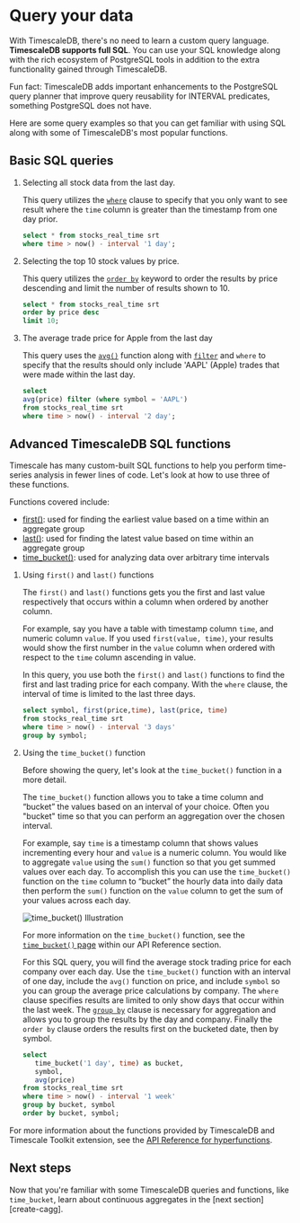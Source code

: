 # Query your data

With TimescaleDB, there's no need to learn a custom query language. **TimescaleDB
supports full SQL**. You can use your SQL knowledge along with the rich 
ecosystem of PostgreSQL tools in addition to the extra functionality gained through
TimescaleDB.

<highlight type="tip">
Fun fact: TimescaleDB adds important enhancements to the PostgreSQL query planner
that improve query reusability for INTERVAL predicates, something PostgreSQL does
not have.
</highlight>

Here are some query examples so that you can get familiar with using SQL along
with some of TimescaleDB's most popular functions. 

## Basic SQL queries
1. Selecting all stock data from the last day.

   This query utilizes the [`where`][clause-expressions] clause to specify that you only want to see result
   where the `time` column is greater than the timestamp from one day prior. 

   ```sql
   select * from stocks_real_time srt
   where time > now() - interval '1 day';
   ```

2. Selecting the top 10 stock values by price.

   This query utilizes the [`order by`][order-by] keyword to order the results by price descending
   and limit the number of results shown to 10. 

   ```sql
   select * from stocks_real_time srt
   order by price desc
   limit 10;   
   ```

3. The average trade price for Apple from the last day

   This query uses the [`avg()`][average] function along with [`filter`][filter] and `where` 
   to specify that the results should only include 'AAPL' (Apple) trades that were made within the 
   last day. 

   ```sql
   select
   avg(price) filter (where symbol = 'AAPL')
   from stocks_real_time srt
   where time > now() - interval '2 day';
   ```


## Advanced TimescaleDB SQL functions

Timescale has many custom-built SQL functions to help you perform time-series
analysis in fewer lines of code. Let's look at how to use three of these functions. 

Functions covered include:
 * [first()][first]: used for finding the earliest value based on a time within an aggregate group
 * [last()][last]: used for finding the latest value based on time within an aggregate group
 * [time_bucket()][time-bucket]: used for analyzing data over arbitrary time intervals

1. Using `first()` and `last()` functions

   The `first()` and `last()` functions gets you the first and last value respectively that occurs 
   within a column when ordered by another column. 
   
   For example, say you have a table with timestamp column `time`, and numeric column `value`. If you 
   used `first(value, time)`, your results would show the first number in the `value` column when ordered 
   with respect to the `time` column ascending in value. 

   In this query, you use both the `first()` and `last()` functions to find the 
   first and last trading price for each company. With the `where` clause, the interval of time is 
   limited to the last three days. 

   ```sql
   select symbol, first(price,time), last(price, time)
   from stocks_real_time srt
   where time > now() - interval '3 days'
   group by symbol;
   ```

2. Using the `time_bucket()` function

   Before showing the query, let's look at the `time_bucket()` function in a more detail. 

   The `time_bucket()` function allows you to take a time column and “bucket” the values 
   based on an interval of your choice. Often you "bucket" time so that you can perform
   an aggregation over the chosen interval. 
   
   For example, say `time` is a timestamp column that shows values incrementing every hour 
   and `value` is a numeric column. You would like to aggregate `value` using the `sum()` 
   function so that you get summed values over each day. To accomplish this you can
   use the `time_bucket()` function on the `time` column to “bucket” the hourly data into daily data 
   then perform the `sum()` function on the `value` column to get the sum of your values across each day. 

   <img class="main-content__illustration"
    src="https://s3.amazonaws.com/assets.timescale.com/docs/images/getting-started/time-bucket.jpg"
    alt="time_bucket() Illustration"/>

   For more information on the `time_bucket()` function, see the [`time_bucket()` page][time-bucket] within our API 
   Reference section. 

   For this SQL query, you will find the average stock trading price for each company
   over each day. Use the `time_bucket()` function with an interval of one day, include 
   the `avg()` function on price, and include `symbol` so you can group the average 
   price calculations by company. The `where` clause specifies results are limited to only 
   show days that occur within the last week. The [`group by`][clause-expressions] clause is necessary 
   for aggregation and allows you to group the results by the day and company. Finally the `order by` 
   clause orders the results first on the bucketed date, then by symbol. 

   ```sql
   select
      time_bucket('1 day', time) as bucket,
      symbol,
      avg(price)
   from stocks_real_time srt
   where time > now() - interval '1 week'
   group by bucket, symbol
   order by bucket, symbol;
   ```


For more information about the functions provided by TimescaleDB and Timescale Toolkit extension,
see the [API Reference for hyperfunctions](/api/:currentVersion:/hyperfunctions).

## Next steps
Now that you're familiar with some TimescaleDB queries and functions, like `time_bucket`, learn about
continuous aggregates in the [next section][create-cagg].


[average]: https://www.postgresql.org/docs/14/functions-aggregate.html
[filter]: https://www.postgresql.org/docs/14/sql-expressions.html#SYNTAX-AGGREGATES
[order-by]: https://www.postgresql.org/docs/current/queries-order.html
[select-keywords]: https://www.postgresql.org/docs/14/sql-select.html
[clause-expressions]: https://www.postgresql.org/docs/14/queries-table-expressions.html
[time-bucket]: /api/:currentVersion:/hyperfunctions/time_bucket
[last]: /api/:currentVersion:/hyperfunctions/last
[first]: /api/:currentVersion:/hyperfunctions/first
[date-trunc]: https://www.postgresql.org/docs/current/functions-datetime.html

